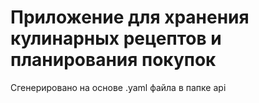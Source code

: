 # Приложение для хранения кулинарных рецептов и планирования покупок

Сгенерировано на основе .yaml файла в папке api